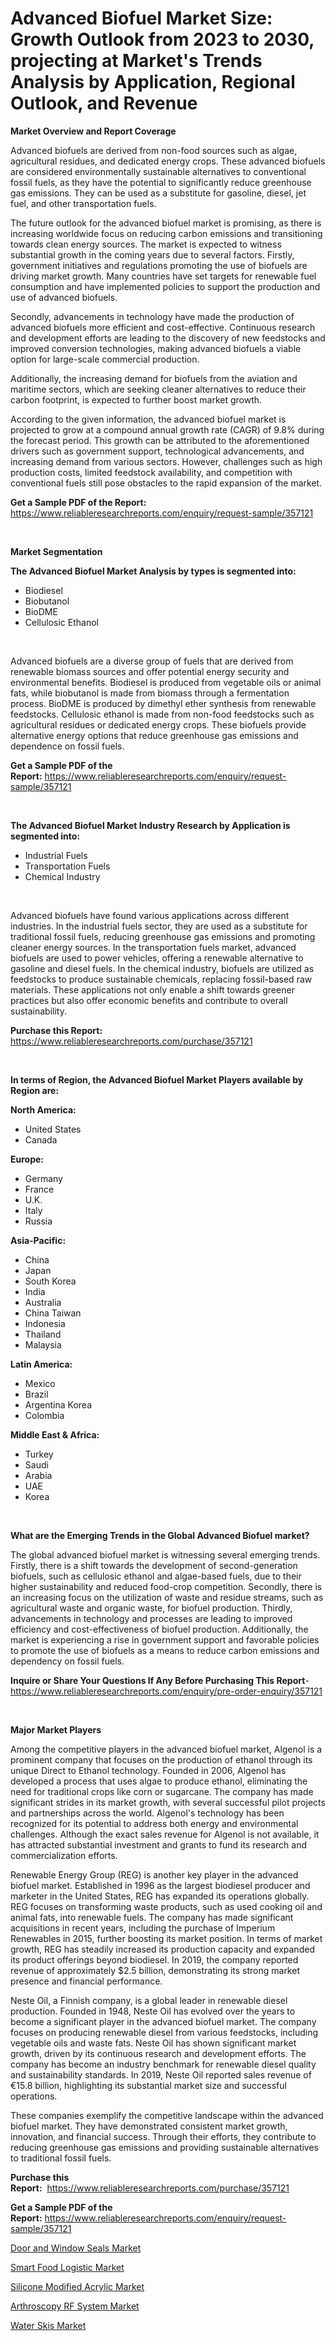<p><h1>Advanced Biofuel Market Size: Growth Outlook from 2023 to 2030, projecting at Market's Trends Analysis by Application, Regional Outlook, and Revenue</h1></p><p><strong>Market Overview and Report Coverage</strong></p>
<p><p>Advanced biofuels are derived from non-food sources such as algae, agricultural residues, and dedicated energy crops. These advanced biofuels are considered environmentally sustainable alternatives to conventional fossil fuels, as they have the potential to significantly reduce greenhouse gas emissions. They can be used as a substitute for gasoline, diesel, jet fuel, and other transportation fuels.</p><p>The future outlook for the advanced biofuel market is promising, as there is increasing worldwide focus on reducing carbon emissions and transitioning towards clean energy sources. The market is expected to witness substantial growth in the coming years due to several factors. Firstly, government initiatives and regulations promoting the use of biofuels are driving market growth. Many countries have set targets for renewable fuel consumption and have implemented policies to support the production and use of advanced biofuels.</p><p>Secondly, advancements in technology have made the production of advanced biofuels more efficient and cost-effective. Continuous research and development efforts are leading to the discovery of new feedstocks and improved conversion technologies, making advanced biofuels a viable option for large-scale commercial production.</p><p>Additionally, the increasing demand for biofuels from the aviation and maritime sectors, which are seeking cleaner alternatives to reduce their carbon footprint, is expected to further boost market growth.</p><p>According to the given information, the advanced biofuel market is projected to grow at a compound annual growth rate (CAGR) of 9.8% during the forecast period. This growth can be attributed to the aforementioned drivers such as government support, technological advancements, and increasing demand from various sectors. However, challenges such as high production costs, limited feedstock availability, and competition with conventional fuels still pose obstacles to the rapid expansion of the market.</p></p>
<p><strong>Get a Sample PDF of the Report:</strong> <a href="https://www.reliableresearchreports.com/enquiry/request-sample/357121">https://www.reliableresearchreports.com/enquiry/request-sample/357121</a></p>
<p>&nbsp;</p>
<p><strong>Market Segmentation</strong></p>
<p><strong>The Advanced Biofuel Market Analysis by types is segmented into:</strong></p>
<p><ul><li>Biodiesel</li><li>Biobutanol</li><li>BioDME</li><li>Cellulosic Ethanol</li></ul></p>
<p>&nbsp;</p>
<p><p>Advanced biofuels are a diverse group of fuels that are derived from renewable biomass sources and offer potential energy security and environmental benefits. Biodiesel is produced from vegetable oils or animal fats, while biobutanol is made from biomass through a fermentation process. BioDME is produced by dimethyl ether synthesis from renewable feedstocks. Cellulosic ethanol is made from non-food feedstocks such as agricultural residues or dedicated energy crops. These biofuels provide alternative energy options that reduce greenhouse gas emissions and dependence on fossil fuels.</p></p>
<p><strong>Get a Sample PDF of the Report:</strong>&nbsp;<a href="https://www.reliableresearchreports.com/enquiry/request-sample/357121">https://www.reliableresearchreports.com/enquiry/request-sample/357121</a></p>
<p>&nbsp;</p>
<p><strong>The Advanced Biofuel Market Industry Research by Application is segmented into:</strong></p>
<p><ul><li>Industrial Fuels</li><li>Transportation Fuels</li><li>Chemical Industry</li></ul></p>
<p>&nbsp;</p>
<p><p>Advanced biofuels have found various applications across different industries. In the industrial fuels sector, they are used as a substitute for traditional fossil fuels, reducing greenhouse gas emissions and promoting cleaner energy sources. In the transportation fuels market, advanced biofuels are used to power vehicles, offering a renewable alternative to gasoline and diesel fuels. In the chemical industry, biofuels are utilized as feedstocks to produce sustainable chemicals, replacing fossil-based raw materials. These applications not only enable a shift towards greener practices but also offer economic benefits and contribute to overall sustainability.</p></p>
<p><strong>Purchase this Report:</strong>&nbsp; <a href="https://www.reliableresearchreports.com/purchase/357121">https://www.reliableresearchreports.com/purchase/357121</a></p>
<p>&nbsp;</p>
<p><strong>In terms of Region, the Advanced Biofuel Market Players available by Region are:</strong></p>
<p>
    <p> <strong> North America: </strong>
        <ul>
            <li>United States</li>
            <li>Canada</li>
        </ul>
        </p> 
    <p> <strong> Europe: </strong>
        <ul>
            <li>Germany</li>
            <li>France</li>
            <li>U.K.</li>
            <li>Italy</li>
            <li>Russia</li>
        </ul>
        </p> 
    <p> <strong> Asia-Pacific: </strong>
        <ul>
            <li>China</li>
            <li>Japan</li>
            <li>South Korea</li>
            <li>India</li>
            <li>Australia</li>
            <li>China Taiwan</li>
            <li>Indonesia</li>
            <li>Thailand</li>
            <li>Malaysia</li>
        </ul>
        </p> 
    <p> <strong> Latin America: </strong>
        <ul>
            <li>Mexico</li>
            <li>Brazil</li>
            <li>Argentina Korea</li>
            <li>Colombia</li>
        </ul>
        </p> 
    <p> <strong> Middle East & Africa: </strong>
        <ul>
            <li>Turkey</li>
            <li>Saudi</li>
            <li>Arabia</li>
            <li>UAE</li>
            <li>Korea</li>
        </ul>
    </p>
    </p>
<p>&nbsp;</p>
<p><strong>What are the Emerging Trends in the Global Advanced Biofuel market?</strong></p>
<p><p>The global advanced biofuel market is witnessing several emerging trends. Firstly, there is a shift towards the development of second-generation biofuels, such as cellulosic ethanol and algae-based fuels, due to their higher sustainability and reduced food-crop competition. Secondly, there is an increasing focus on the utilization of waste and residue streams, such as agricultural waste and organic waste, for biofuel production. Thirdly, advancements in technology and processes are leading to improved efficiency and cost-effectiveness of biofuel production. Additionally, the market is experiencing a rise in government support and favorable policies to promote the use of biofuels as a means to reduce carbon emissions and dependency on fossil fuels.</p></p>
<p><strong>Inquire or Share Your Questions If Any Before Purchasing This Report</strong>- <a href="https://www.reliableresearchreports.com/enquiry/pre-order-enquiry/357121">https://www.reliableresearchreports.com/enquiry/pre-order-enquiry/357121</a></p>
<p>&nbsp;</p>
<p><strong>Major Market Players</strong></p>
<p><p>Among the competitive players in the advanced biofuel market, Algenol is a prominent company that focuses on the production of ethanol through its unique Direct to Ethanol technology. Founded in 2006, Algenol has developed a process that uses algae to produce ethanol, eliminating the need for traditional crops like corn or sugarcane. The company has made significant strides in its market growth, with several successful pilot projects and partnerships across the world. Algenol's technology has been recognized for its potential to address both energy and environmental challenges. Although the exact sales revenue for Algenol is not available, it has attracted substantial investment and grants to fund its research and commercialization efforts.</p><p>Renewable Energy Group (REG) is another key player in the advanced biofuel market. Established in 1996 as the largest biodiesel producer and marketer in the United States, REG has expanded its operations globally. REG focuses on transforming waste products, such as used cooking oil and animal fats, into renewable fuels. The company has made significant acquisitions in recent years, including the purchase of Imperium Renewables in 2015, further boosting its market position. In terms of market growth, REG has steadily increased its production capacity and expanded its product offerings beyond biodiesel. In 2019, the company reported revenue of approximately $2.5 billion, demonstrating its strong market presence and financial performance.</p><p>Neste Oil, a Finnish company, is a global leader in renewable diesel production. Founded in 1948, Neste Oil has evolved over the years to become a significant player in the advanced biofuel market. The company focuses on producing renewable diesel from various feedstocks, including vegetable oils and waste fats. Neste Oil has shown significant market growth, driven by its continuous research and development efforts. The company has become an industry benchmark for renewable diesel quality and sustainability standards. In 2019, Neste Oil reported sales revenue of €15.8 billion, highlighting its substantial market size and successful operations.</p><p>These companies exemplify the competitive landscape within the advanced biofuel market. They have demonstrated consistent market growth, innovation, and financial success. Through their efforts, they contribute to reducing greenhouse gas emissions and providing sustainable alternatives to traditional fossil fuels.</p></p>
<p><strong>Purchase this Report:</strong>&nbsp;&nbsp;<a href="https://www.reliableresearchreports.com/purchase/357121">https://www.reliableresearchreports.com/purchase/357121</a></p>
<p></p>
<p><strong>Get a Sample PDF of the Report:</strong>&nbsp;<a href="https://www.reliableresearchreports.com/enquiry/request-sample/357121">https://www.reliableresearchreports.com/enquiry/request-sample/357121</a></p>
<p><p><a href="https://medium.com/@rahul.reportprime/door-and-window-seals-market-competitive-analysis-market-trends-and-forecast-to-2030-d986a0a96ded">Door and Window Seals Market</a></p><p><a href="https://github.com/Chiragrp24/Market-Research-Report-List-1/blob/main/smart-food-logistic-market.md">Smart Food Logistic Market</a></p><p><a href="https://medium.com/@prachi.reportprime/silicone-modified-acrylic-market-insight-market-trends-growth-forecasted-from-2023-to-2030-2301c4cda57c">Silicone Modified Acrylic Market</a></p><p><a href="https://github.com/YashRP12/Market-Research-Report-List-1/blob/main/arthroscopy-rf-system-market.md">Arthroscopy RF System Market</a></p><p><a href="https://www.linkedin.com/pulse/water-skis-market-insights-players-forecast-till-2030-god8e/">Water Skis Market</a></p></p>